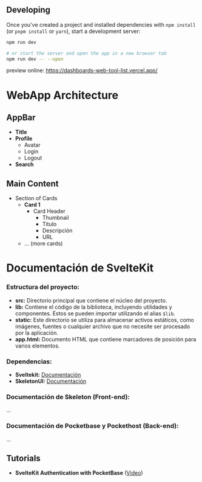 
## Developing

Once you've created a project and installed dependencies with `npm install` (or `pnpm install` or `yarn`), start a development server:

```bash
npm run dev

# or start the server and open the app in a new browser tab
npm run dev -- --open
```
preview online: https://dashboards-web-tool-list.vercel.app/

# WebApp Architecture

## AppBar
- **Title**
- **Profile**
  - Avatar
  - Login
  - Logout
- **Search**

## Main Content
- Section of Cards
  - **Card 1**
    - Card Header
      - Thumbnail
      - Titulo
      - Descripción
      - URL
  - ... (more cards)

# Documentación de SvelteKit

### Estructura del proyecto:

- **src:** Directorio principal que contiene el núcleo del proyecto.
- **lib:** Contiene el código de la biblioteca, incluyendo utilidades y componentes. Estos se pueden importar utilizando el alias `$lib`.
- **static:** Este directorio se utiliza para almacenar activos estáticos, como imágenes, fuentes o cualquier archivo que no necesite ser procesado por la aplicación.
- **app.html:** Documento HTML que contiene marcadores de posición para varios elementos.

### Dependencias:

- **Sveltekit:** [Documentación](https://kit.svelte.dev/docs/introduction)
- **SkeletonUI:** [Documentación](https://www.skeleton.dev/docs/get-started)

### Documentación de Skeleton (Front-end):

...

### Documentación de Pocketbase y Pockethost (Back-end):

...


## Tutorials
- **SvelteKit Authentication with PocketBase** ([Video](https://www.youtube.com/watch?v=doDKaKDvB30))
